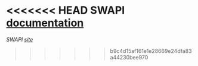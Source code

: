 <<<<<<< HEAD
**SWAPI [documentation][1]**
=======
*SWAPI [site][1]*
>>>>>>> b9c4d15af161e1e28669e24dfa83a44230bee970

[1]: https://swapi.py4e.com/
